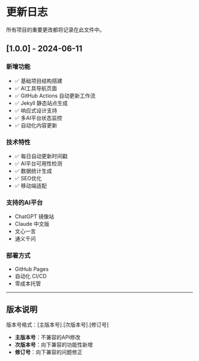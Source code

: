 # 更新日志

所有项目的重要更改都将记录在此文件中。

## [1.0.0] - 2024-06-11

### 新增功能
- ✅ 基础项目结构搭建
- ✅ AI工具导航页面
- ✅ GitHub Actions 自动更新工作流
- ✅ Jekyll 静态站点生成
- ✅ 响应式设计支持
- ✅ 多AI平台状态监控
- ✅ 自动化内容更新

### 技术特性
- ✅ 每日自动更新时间戳
- ✅ AI平台可用性检测
- ✅ 数据统计生成
- ✅ SEO优化
- ✅ 移动端适配

### 支持的AI平台
- ChatGPT 镜像站
- Claude 中文版
- 文心一言
- 通义千问

### 部署方式
- GitHub Pages
- 自动化 CI/CD
- 零成本托管

---

## 版本说明

版本号格式：[主版本号].[次版本号].[修订号]

- **主版本号**：不兼容的API修改
- **次版本号**：向下兼容的功能性新增
- **修订号**：向下兼容的问题修正 